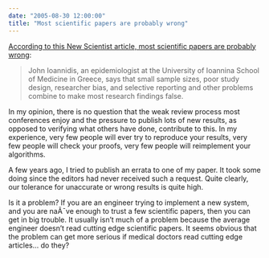 ```yaml
---
date: "2005-08-30 12:00:00"
title: "Most scientific papers are probably wrong"
---
```




[According to this New Scientist article, most scientific papers are probably wrong](https://www.newscientist.com/article/dn7915-most-scientific-papers-are-probably-wrong/):

> John Ioannidis, an epidemiologist at the University of Ioannina School of Medicine in Greece, says that small sample sizes, poor study design, researcher bias, and selective reporting and other problems combine to make most research findings false.


In my opinion, there is no question that the weak review process most conferences enjoy and the pressure to publish lots of new results, as opposed to verifying what others have done, contribute to this. In my experience, very few people will ever try to reproduce your results, very few people will check your proofs, very few people will reimplement your algorithms.

A few years ago, I tried to publish an errata to one of my paper. It took some doing since the editors had never received such a request. Quite clearly, our tolerance for unaccurate or wrong results is quite high.

Is it a problem? If you are an engineer trying to implement a new system, and you are naÃ¯ve enough to trust a few scientific papers, then you can get in big trouble. It usually isn&rsquo;t much of a problem because the average engineer doesn&rsquo;t read cutting edge scientific papers. It seems obvious that the problem can get more serious if medical doctors read cutting edge articles&hellip; do they?

